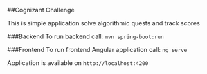
##Cognizant Challenge

This is simple application solve algorithmic quests and track scores

###Backend
To run backend call:
`mvn spring-boot:run`

###Frontend
To run frontend Angular application call:
`ng serve`

Application is available on `http://localhost:4200`
